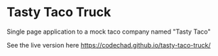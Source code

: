 # Tasty Taco Truck

Single page application to a mock taco company named "Tasty Taco"

See the live version here https://codechad.github.io/tasty-taco-truck/
